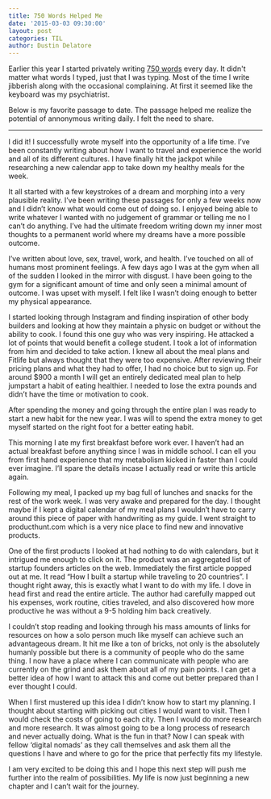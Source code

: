 ```yaml
---
title: 750 Words Helped Me
date: '2015-03-03 09:30:00'
layout: post
categories: TIL
author: Dustin Delatore
---
```

Earlier this year I started privately writing [750 words](http://750words.com/) every day. It didn't matter what words I typed, just that I was typing. Most of the time I write jibberish along with the occasional complaining. At first it seemed like the keyboard was my psychiatrist.

Below is my favorite passage to date. The passage helped me realize the potential of annonymous writing daily. I felt the need to share.

---

I did it! I successfully wrote myself into the opportunity of a life time. I’ve been constantly writing about how I want to travel and experience the world and all of its different cultures. I have finally hit the jackpot while researching a new calendar app to take down my healthy meals for the week.

It all started with a few keystrokes of a dream and morphing into a very plausible reality. I’ve been writing these passages for only a few weeks now and I didn’t know what would come out of doing so. I enjoyed being able to write whatever I wanted with no judgement of grammar or telling me no I can’t do anything. I’ve had the ultimate freedom writing down my inner most thoughts to a permanent world where my dreams have a more possible outcome.

I’ve written about love, sex, travel, work, and health. I’ve touched on all of humans most prominent feelings. A few days ago I was at the gym when all of the sudden I looked in the mirror with disgust. I have been going to the gym for a significant amount of time and only seen a minimal amount of outcome. I was upset with myself. I felt like I wasn’t doing enough to better my physical appearance.

I started looking through Instagram and finding inspiration of other body builders and looking at how they maintain a physic on budget or without the ability to cook. I found this one guy who was very inspiring. He attacked a lot of points that would benefit a college student. I took a lot of information from him and decided to take action. I knew all about the meal plans and Fitlife but always thought that they were too expensive. After reviewing their pricing plans and what they had to offer, I had no choice but to sign up. For around $900 a month I will get an entirely dedicated meal plan to help jumpstart a habit of eating healthier. I needed to lose the extra pounds and didn’t have the time or motivation to cook.

After spending the money and going through the entire plan I was ready to start a new habit for the new year. I was will to spend the extra money to get myself started on the right foot for a better eating habit.

This morning I ate my first breakfast before work ever. I haven’t had an actual breakfast before anything since I was in middle school. I can ell you from first hand experience that my metabolism kicked in faster than I could ever imagine. I’ll spare the details incase I actually read or write this article again.

Following my meal, I packed up my bag full of lunches and snacks for the rest of the work week. I was very awake and prepared for the day. I thought maybe if I kept a digital calendar of my meal plans I wouldn’t have to carry around this piece of paper with handwriting as my guide. I went straight to producthunt.com which is a very nice place to find new and innovative products.

One of the first products I looked at had nothing to do with calendars, but it intrigued me enough to click on it. The product was an aggregated list of startup founders articles on the web. Immediately the first article popped out at me. It read “How I built a startup while traveling to 20 countries”. I thought right away, this is exactly what I want to do with my life. I dove in head first and read the entire article. The author had carefully mapped out his expenses, work routine, cities traveled, and also discovered how more productive he was without a 9-5 holding him back creatively.

I couldn’t stop reading and looking through his mass amounts of links for resources on how a solo person much like myself can achieve such an advantageous dream. It hit me like a ton of bricks, not only is the absolutely humanly possible but there is a community of people who do the same thing. I now have a place where I can communicate with people who are currently on the grind and ask them about all of my pain points. I can get a better idea of how I want to attack this and come out better prepared than I ever thought I could.

When I first mustered up this idea I didn’t know how to start my planning. I thought about starting with picking out cities I would want to visit. Then I would check the costs of going to each city. Then I would do more research and more research. It was almost going to be a long process of research and never actually doing. What is the fun in that? Now I can speak with fellow ‘digital nomads’ as they call themselves and ask them all the questions I have and where to go for the price that perfectly fits my lifestyle.

I am very excited to be doing this and I hope this next step will push me further into the realm of possibilities. My life is now just beginning a new chapter and I can’t wait for the journey.